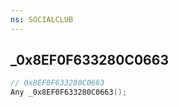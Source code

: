 ```yaml
---
ns: SOCIALCLUB
---
```

## _0x8EF0F633280C0663

```c
// 0x8EF0F633280C0663
Any _0x8EF0F633280C0663();
```

